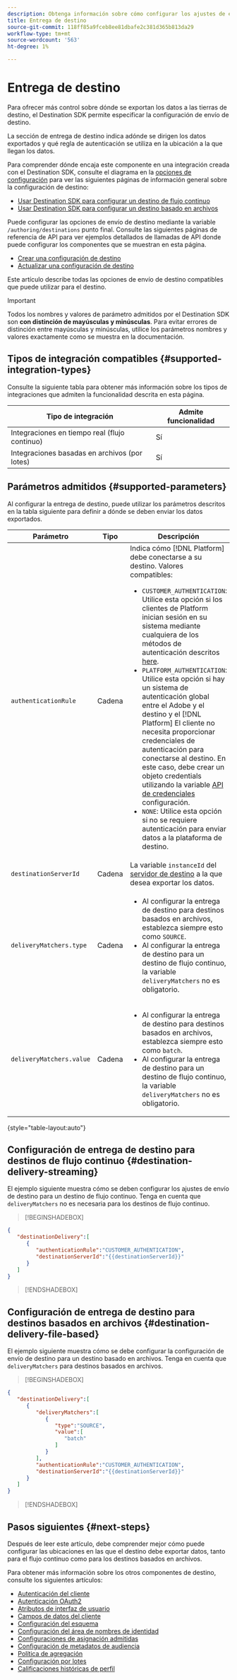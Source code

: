 ```yaml
---
description: Obtenga información sobre cómo configurar los ajustes de entrega de destino para destinos creados con Destination SDK, para indicar a dónde se dirigen los datos exportados y qué regla de autenticación se utiliza en la ubicación a la que llegan los datos.
title: Entrega de destino
source-git-commit: 118ff85a9fceb8ee81dbafe2c381d365b813da29
workflow-type: tm+mt
source-wordcount: '563'
ht-degree: 1%

---
```



# Entrega de destino

Para ofrecer más control sobre dónde se exportan los datos a las tierras de destino, el Destination SDK permite especificar la configuración de envío de destino.

La sección de entrega de destino indica adónde se dirigen los datos exportados y qué regla de autenticación se utiliza en la ubicación a la que llegan los datos.

<!-- When configuring a destination, you must specify an authentication rule and one or more `destinationServerId` parameters, corresponding to the destination servers that define where the data will be delivered to. In most cases, the authentication rule that you should use is `CUSTOMER_AUTHENTICATION`.  -->

Para comprender dónde encaja este componente en una integración creada con el Destination SDK, consulte el diagrama en la [opciones de configuración](../configuration-options.md) para ver las siguientes páginas de información general sobre la configuración de destino:

* [Usar Destination SDK para configurar un destino de flujo continuo](../../guides/configure-destination-instructions.md#create-destination-configuration)
* [Usar Destination SDK para configurar un destino basado en archivos](../../guides/configure-file-based-destination-instructions.md#create-destination-configuration)

Puede configurar las opciones de envío de destino mediante la variable `/authoring/destinations` punto final. Consulte las siguientes páginas de referencia de API para ver ejemplos detallados de llamadas de API donde puede configurar los componentes que se muestran en esta página.

* [Crear una configuración de destino](../../authoring-api/destination-configuration/create-destination-configuration.md)
* [Actualizar una configuración de destino](../../authoring-api/destination-configuration/update-destination-configuration.md)

Este artículo describe todas las opciones de envío de destino compatibles que puede utilizar para el destino.

>[!IMPORTANT]
>
>Todos los nombres y valores de parámetro admitidos por el Destination SDK son **con distinción de mayúsculas y minúsculas**. Para evitar errores de distinción entre mayúsculas y minúsculas, utilice los parámetros nombres y valores exactamente como se muestra en la documentación.

## Tipos de integración compatibles {#supported-integration-types}

Consulte la siguiente tabla para obtener más información sobre los tipos de integraciones que admiten la funcionalidad descrita en esta página.

| Tipo de integración | Admite funcionalidad |
|---|---|
| Integraciones en tiempo real (flujo continuo) | Sí |
| Integraciones basadas en archivos (por lotes) | Sí |

## Parámetros admitidos {#supported-parameters}

Al configurar la entrega de destino, puede utilizar los parámetros descritos en la tabla siguiente para definir a dónde se deben enviar los datos exportados.

| Parámetro | Tipo | Descripción |
|---------|----------|------|
| `authenticationRule` | Cadena | Indica cómo [!DNL Platform] debe conectarse a su destino. Valores compatibles:<ul><li>`CUSTOMER_AUTHENTICATION`: Utilice esta opción si los clientes de Platform inician sesión en su sistema mediante cualquiera de los métodos de autenticación descritos [here](customer-authentication.md).</li><li>`PLATFORM_AUTHENTICATION`: Utilice esta opción si hay un sistema de autenticación global entre el Adobe y el destino y el [!DNL Platform] El cliente no necesita proporcionar credenciales de autenticación para conectarse al destino. En este caso, debe crear un objeto credentials utilizando la variable [API de credenciales](../../credentials-api/create-credential-configuration.md) configuración. </li><li>`NONE`: Utilice esta opción si no se requiere autenticación para enviar datos a la plataforma de destino. </li></ul> |
| `destinationServerId` | Cadena | La variable `instanceId` del [servidor de destino](../../authoring-api/destination-server/create-destination-server.md) a la que desea exportar los datos. |
| `deliveryMatchers.type` | Cadena | <ul><li>Al configurar la entrega de destino para destinos basados en archivos, establezca siempre esto como `SOURCE`.</li><li>Al configurar la entrega de destino para un destino de flujo continuo, la variable `deliveryMatchers` no es obligatorio.</li></ul> |
| `deliveryMatchers.value` | Cadena | <ul><li>Al configurar la entrega de destino para destinos basados en archivos, establezca siempre esto como `batch`.</li><li>Al configurar la entrega de destino para un destino de flujo continuo, la variable `deliveryMatchers` no es obligatorio.</li></ul> |

{style="table-layout:auto"}

## Configuración de entrega de destino para destinos de flujo continuo {#destination-delivery-streaming}

El ejemplo siguiente muestra cómo se deben configurar los ajustes de envío de destino para un destino de flujo continuo. Tenga en cuenta que `deliveryMatchers` no es necesaria para los destinos de flujo continuo.

>[!BEGINSHADEBOX]

```json
{
   "destinationDelivery":[
      {
         "authenticationRule":"CUSTOMER_AUTHENTICATION",
         "destinationServerId":"{{destinationServerId}}"
      }
   ]
}
```

>[!ENDSHADEBOX]

## Configuración de entrega de destino para destinos basados en archivos {#destination-delivery-file-based}

El ejemplo siguiente muestra cómo se debe configurar la configuración de envío de destino para un destino basado en archivos. Tenga en cuenta que `deliveryMatchers` para destinos basados en archivos.

>[!BEGINSHADEBOX]

```json
{
   "destinationDelivery":[
      {
         "deliveryMatchers":[
            {
               "type":"SOURCE",
               "value":[
                  "batch"
               ]
            }
         ],
         "authenticationRule":"CUSTOMER_AUTHENTICATION",
         "destinationServerId":"{{destinationServerId}}"
      }
   ]
}
```

>[!ENDSHADEBOX]

## Pasos siguientes {#next-steps}

Después de leer este artículo, debe comprender mejor cómo puede configurar las ubicaciones en las que el destino debe exportar datos, tanto para el flujo continuo como para los destinos basados en archivos.

Para obtener más información sobre los otros componentes de destino, consulte los siguientes artículos:

* [Autenticación del cliente](customer-authentication.md)
* [Autenticación OAuth2](oauth2-authentication.md)
* [Atributos de interfaz de usuario](ui-attributes.md)
* [Campos de datos del cliente](customer-data-fields.md)
* [Configuración del esquema](schema-configuration.md)
* [Configuración del área de nombres de identidad](identity-namespace-configuration.md)
* [Configuraciones de asignación admitidas](supported-mapping-configurations.md)
* [Configuración de metadatos de audiencia](audience-metadata-configuration.md)
* [Política de agregación](aggregation-policy.md)
* [Configuración por lotes](batch-configuration.md)
* [Calificaciones históricas de perfil](historical-profile-qualifications.md)